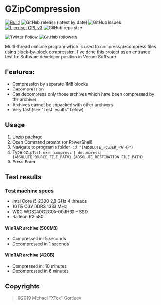 # GZipCompression

[![Build](https://github.com/xfox111/GZipCompression/workflows/.NET%20CI/badge.svg?branch=master)](https://github.com/xfox111/GZipCompression/actions)
![GitHub release (latest by date)](https://img.shields.io/github/v/release/xfox111/GZipCompression)
![GitHub issues](https://img.shields.io/github/issues/xfox111/GZipCompression)
[![License: GPL v3](https://img.shields.io/badge/License-GPLv3-blue.svg)](https://www.gnu.org/licenses/gpl-3.0)
![GitHub repo size](https://img.shields.io/github/repo-size/xfox111/GZipCompression?label=Repository%20size)

![Twitter Follow](https://img.shields.io/twitter/follow/xfox111?style=social)
![GitHub followers](https://img.shields.io/github/followers/xfox111?label=Follow%20@xfox111&style=social)

Multi-thread console program which is used to compress/decompress files using block-by-block compression. I've done this project as an entrance test for Software developer position in Veeam Software
## Features:
- Compression by separate 1MB blocks
- Decompression
- Can decompress only those archives which have been compressed by the archiver
- Archives cannot be unpacked with other archivers
- Very fast (see "Test results" below)
## Usage
1. Unzip package
2. Open Command prompt (or PowerShell)
3. Navigate to program's folder (`cd "{ABSOLUTE_FOLDER_PATH}"`)
4. Type `GZipTest.exe [compress | decompress] {ABSOLUTE_SOURCE_FILE_PATH} {ABSOLUTE_DESTINATION_FILE_PATH}`
5. Press Enter
## Test results
### Test machine specs
- Intel Core i5-2300 2,8 GHz 4 threads
- 10 ГБ ОЗУ DDR3 1333 MHz
- WDC WDS240G2G0A-00JH30 – SSD
- Radeon RX 580
#### WinRAR archive (500MB)
- Compressed in: 5 seconds
- Decompressed in 1 seconds
#### WinRAR archive (42GB)
- Compressed in: 10 minutes
- Decompressed in 6 minutes
## Copyrights
> ©2019 Michael "XFox" Gordeev
